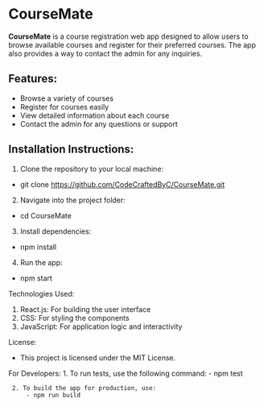 # CourseMate

**CourseMate** is a course registration web app designed to allow users to browse available courses and register for their preferred courses. The app also provides a way to contact the admin for any inquiries.

## Features:
- Browse a variety of courses
- Register for courses easily
- View detailed information about each course
- Contact the admin for any questions or support

## Installation Instructions:

1. Clone the repository to your local machine:
 -   git clone https://github.com/CodeCraftedByC/CourseMate.git

2. Navigate into the project folder:
 - cd CourseMate

3. Install dependencies:
 - npm install

4. Run the app:
 - npm start

Technologies Used:
   1. React.js: For building the user interface
   2. CSS: For styling the components
  3. JavaScript: For application logic and interactivity

License:
 - This project is licensed under the MIT License.

For Developers:
    1. To run tests, use the following command:
         - npm test

     2. To build the app for production, use:
         - npm run build


